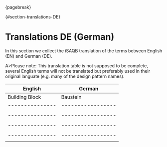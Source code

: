 
{pagebreak}

{#section-translations-DE}

# Translations DE (German)

In this section we collect the iSAQB translation of the terms
between English (EN) and German (DE).

A>Please note: This translation table is not supposed to be complete, several English terms will not be translated but preferably used in their original languate (e.g. many of the design pattern names).


|English        |German           |
|---------------|-----------------|
|Building Block |Baustein |
|---------------|-----------------|
|   | |
|---------------|-----------------|
|   | |
|---------------|-----------------|
|   | |
|---------------|-----------------|
|   | |
